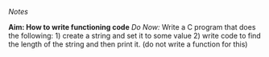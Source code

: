 *Notes*

**Aim: How to write functioning code**
*Do Now:* Write a C program that does the following:
    1) create a string and set it to some value
    2) write code to find the length of the string and then print it. (do not write a function for this)